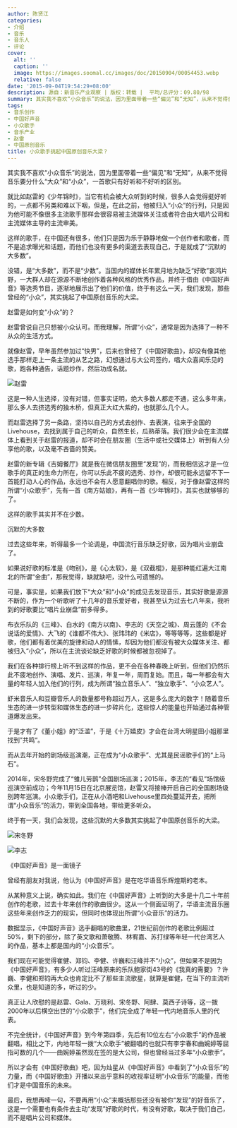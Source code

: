 ```yaml
---
author: 陈贤江
categories:
- 介绍
- 音乐
- 音乐人
- 评论
cover:
  alt: ''
  caption: ''
  image: https://images.soomal.cc/images/doc/20150904/00054453.webp
  relative: false
date: '2015-09-04T19:54:29+08:00'
description: 源自：新音乐产业观察 | 版权：转载 |  平均/总评分：09.80/98
summary: 其实我不喜欢“小众音乐”的说法，因为里面带着一些“偏见”和“无知”，从来不觉得音乐要分什么“大众”和“小众”，一首歌只有好听和不好听的区别。就比如赵雷的《少年锦时》，当它有机会被大众听到的时候，很多人会觉得挺好听的，一点都不另类和难以下咽，但是……
tags:
- 音乐创作
- 中国好声音
- 小众歌手
- 音乐产业
- 赵雷
- 中国原创音乐
title: 小众歌手挑起中国原创音乐大梁？
---
```


其实我不喜欢“小众音乐”的说法，因为里面带着一些“偏见”和“无知”，从来不觉得音乐要分什么“大众”和“小众”，一首歌只有好听和不好听的区别。

就比如赵雷的《少年锦时》，当它有机会被大众听到的时候，很多人会觉得挺好听的，一点都不另类和难以下咽，但是，在此之前，他被归入“小众”的行列，只是因为他可能不像很多主流歌手那样会很容易被主流媒体关注或者符合由大唱片公司和主流媒体主导的主流审美。

这样的歌手，在中国还有很多，他们只是因为乐于静静地做一个创作者和歌者，而不是追求曝光和话题，而他们也没有更多的渠道去表现自己，于是就成了“沉默的大多数”。

没错，是“大多数”，而不是“少数”。当国内的媒体长年累月地为缺乏“好歌”哀鸿片野，一大群人却在源源不断地创作着各种风格的优秀作品，并终于借由《中国好声音》等选秀节目，逐渐地展示出了他们的价值，终于有这么一天，我们发现，那些曾经的“小众”，其实挑起了中国原创音乐的大梁。

赵雷是如何变“小众”的？

赵雷曾说自己只想被小众认可。而我理解，所谓“小众”，通常是因为选择了一种不从众的生活方式。

就像赵雷，早年虽然参加过“快男”，后来也曾经了《中国好歌曲》，却没有像其他选手那样走上一条主流的从艺之路，幻想通过与大公司签约，唱大众喜闻乐见的歌，跑各种通告，话题炒作，然后功成名就。

![赵雷](https://images.soomal.cc/images/doc/20150904/00054453.webp)





这是一种人生选择，没有对错，但事实证明，绝大多数人都走不通，这么多年来，那么多人去挤选秀的独木桥，但真正大红大紫的，也就那么几个人。

而赵雷选择了另一条路，坚持以自己的方式去创作、去表演，往来于全国的Livehouse，去找到属于自己的听众，自然生长，瓜熟蒂落。我们很少会在主流媒体上看到关于赵雷的报道，却不时会在朋友圈（生活中或社交媒体上）听到有人分享他的歌，以及毫不吝啬的赞美。

赵雷的新专辑《吉姆餐厅》就是我在微信朋友圈里“发现”的，而我相信这才是一位歌手的真正的生命力所在，你可以乐此不疲的选秀、炒作，却很可能永远留不下一首能打动人心的作品，永远也不会有人愿意翻唱你的歌。相反，对于像赵雷这样的所谓“小众歌手”，先有一首《南方姑娘》，再有一首《少年锦时》，其实也就够够的了。

这样的歌手其实并不在少数。

沉默的大多数

过去这些年来，听得最多一个论调是，中国流行音乐缺乏好歌，因为唱片业崩盘了。

如果说好歌的标准是《吻别》，是《心太软》，是《双截棍》，是那种能红遍大江南北的所谓“金曲”，那我觉得，缺就缺吧，没什么可遗憾的。

可是，事实是，如果我们放下“大众”和“小众”的成见去发现音乐，其实好歌是源源不断的，作为一个听歌听了十几年的音乐爱好者，我甚至认为过去七八年来，我听到的好歌要比“唱片业崩盘”前多得多。

布衣乐队的《三峰》、白水的《南方以南》、李志的《天空之城》、周云蓬的《不会说话的爱情》、大飞的《谁都不伟大》、张玮玮的《米店》，等等等等，这些都是好歌，他们都有着优美的旋律和动人的情愫，却因为他们都没有被大众媒体关注、都被归入“小众”，所以在主流谈论缺乏好歌的时候都被忽视掉了。

我们在各种排行榜上听不到这样的作品，更不会在各种春晚上听到，但他们仍然乐此不疲地创作、演唱、发片、巡演，年复一年，周而复始。而且，每一年都会有大量的年轻人加入他们的行列，成为所谓“独立音乐人”、“独立歌手”、“小众艺人”。

虾米音乐人和豆瓣音乐人的数量都号称超过万人，这是多么庞大的数字！随着音乐生态的进一步转型和媒体生态的进一步碎片化，这些惊人的能量也开始通过各种管道爆发出来。

于是才有了《董小姐》的“泛滥”，于是《十万嬉皮》才会在台湾大明星田小姐那里找到”共鸣“。

而从去年开始的剧场级巡演潮，正在成为“小众歌手”、尤其是民谣歌手们的“上马石”。

2014年，宋冬野完成了“雏儿劳鹊”全国剧场巡演；2015年，李志的“看见”场馆级巡演空前成功；今年11月15日在北京展览馆，赵雷又将接棒开启自己的全国剧场级别跨年巡演。小众歌手们，正在从小酒吧和Livehouse里四处蔓延开去，把所谓“小众音乐”的活力，带到全国各地，带给更多听众。

终于有一天，我们会发现，这些沉默的大多数其实挑起了中国原创音乐的大梁。

![宋冬野](https://images.soomal.cc/images/doc/20140213/00040262.webp)




![李志](https://images.soomal.cc/images/doc/20150309/00049545.webp)





《中国好声音》是一面镜子

曾经有朋友对我说，他认为《中国好声音》是在吃华语音乐辉煌期的老本。

从某种意义上说，确实如此。我们在《中国好声音》上听到的大多是十几二十年前创作的老歌，过去十年来创作的歌曲很少。这从一个侧面证明了，华语主流音乐圈这些年来创作乏力的现实，但同时也体现出所谓“小众音乐”的活力。

数据显示，《中国好声音》选手翻唱的歌曲里，21世纪前创作的老歌比例超过50%，剩下的部分，除了英文歌和萧敬腾、林宥嘉、苏打绿等年轻一代台湾艺人的作品，基本上都是国内的“小众音乐”。

我们现在可能觉得崔健、郑钧、李健、许巍和汪峰并不“小众”，但如果不是因为《中国好声音》，有多少人听过汪峰原来的乐队鲍家街43号的《我真的需要》？许巍、李健和郑钧再大众也肯定比不了那些主流歌星，就算是崔健，在当下的主流听众里，也是知道的多，听过的少。

真正让人欣慰的是赵雷、Gala、万晓利、宋冬野、阿肆、莫西子诗等，这一拨2000年以后横空出世的“小众歌手”，他们完全成了年轻一代内地音乐人里的代表。

不完全统计，《中国好声音》到今年第四季，先后有10位左右“小众歌手”的作品被翻唱，相比之下，内地年轻一拨“大众歌手”被翻唱的也就只有李宇春和曲婉婷等屈指可数的几个――曲婉婷虽然现在签的是大公司，但也曾经当过多年“小众歌手”。

所以才会有《中国好歌曲》吧，因为灿星从《中国好声音》中看到了“小众音乐”的力量，而《中国好歌曲》开播以来出乎意料的收视率证明“小众音乐”的能量，而他们才是中国音乐的未来。

最后，我想再嗦一句，不要再用“小众”来概括那些还没有被你“发现”的好音乐了，这是一个需要也有条件去主动“发现”好歌的时代，有没有好歌，取决于我们自己，而不是唱片公司和媒体。